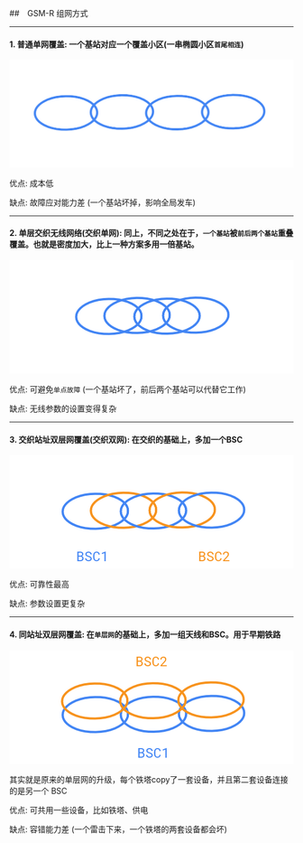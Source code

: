 ##　GSM-R 组网方式

___

#### 1. 普通单网覆盖: 一个基站对应一个覆盖小区(一串椭圆小区`首尾相连`)

![](/assets/普通单网覆盖.png)

优点: 成本低

缺点: 故障应对能力差 (一个基站坏掉，影响全局发车)

___

#### 2. 单层交织无线网络(交织单网): 同上，不同之处在于，`一个基站`被`前后两个基站`重叠覆盖。也就是密度加大，比上一种方案多用一倍基站。

![](/assets/单层交织无线网络.png)

优点: 可避免`单点故障` (一个基站坏了，前后两个基站可以代替它工作)

缺点: 无线参数的设置变得复杂

___

#### 3. 交织站址双层网覆盖(交织双网): 在交织的基础上，多加一个BSC

![](/assets/交织站址双层网覆盖.png)

优点: 可靠性最高

缺点: 参数设置更复杂

___

#### 4. 同站址双层网覆盖: 在`单层网`的基础上，多加一组天线和BSC。用于早期铁路

![](/assets/同站址双层网覆盖.png)

其实就是原来的单层网的升级，每个铁塔copy了一套设备，并且第二套设备连接的是另一个 BSC

优点: 可共用一些设备，比如铁塔、供电

缺点: 容错能力差 (一个雷击下来，一个铁塔的两套设备都会坏)